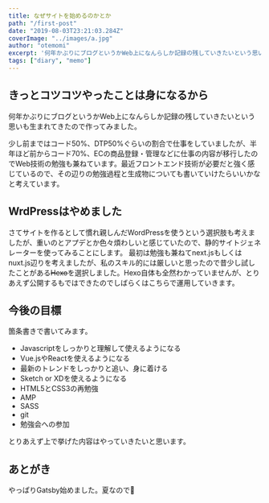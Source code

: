 ```yaml
---
title: なぜサイトを始めるのかとか
path: "/first-post"
date: "2019-08-03T23:21:03.284Z"
coverImage: "../images/a.jpg"
author: "otemomi"
excerpt: '何年かぶりにブログというかWeb上になんらしか記録の残していきたいという思いも生まれてきたので作ってみました。'
tags: ["diary", "memo"]
---
```


## きっとコツコツやったことは身になるから
何年かぶりにブログというかWeb上になんらしか記録の残していきたいという思いも生まれてきたので作ってみました。

少し前まではコード50%、DTP50%ぐらいの割合で仕事をしていましたが、半年ほど前からコード70%、ECの商品登録・管理などに仕事の内容が移行したのでWeb技術の勉強も兼ねています。最近フロントエンド技術が必要だと強く感じているので、その辺りの勉強過程と生成物についても書いていけたらいいかなと考えています。

<!--more-->
## WrdPressはやめました
さてサイトを作るとして慣れ親しんだWordPressを使うという選択肢も考えましたが、重いのとアプデとか色々煩わしいと感じていたので、静的サイトジェネレーターを使ってみることにします。
最初は勉強も兼ねてnext.jsもしくはnuxt.js辺りを考えましたが、私のスキル的には厳しいと思ったので昔少し試したことがある~~Hexo~~を選択しました。Hexo自体も全然わかっていませんが、とりあえず公開するもではできたのでしばらくはこちらで運用していきます。

## 今後の目標
箇条書きで書いてみます。

- Javascriptをしっかりと理解して使えるようになる
- Vue.jsやReactを使えるようになる
- 最新のトレンドをしっかりと追い、身に着ける
- Sketch or XDを使えるようになる
- HTML5とCSS3の再勉強
 - AMP
 - SASS
 - git
- 勉強会への参加

とりあえず上で挙げた内容はやっていきたいと思います。

## あとがき
やっぱりGatsby始めました。夏なので😤